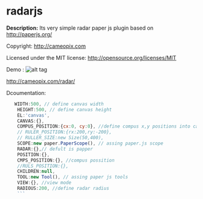 # radarjs

**Description:** Its very simple radar paper js plugin based on http://paperjs.org/

Copyright: http://cameopix.com

Licensed under the MIT license: http://opensource.org/licenses/MIT

Demo :
![alt tag](https://github.com/rakibulalam/radarjs/blob/master/radarsnapshot.jpg)

http://cameopix.com/radar/

Dcoumentation:
```javascript
   WIDTH:500, // define canvas width 
	HEIGHT:500, // define canvas height
	EL:'canvas',
	CANVAS:{},
	COMPUS_POSITION:{cx:0, cy:0}, //define compus x,y positions into canvas
	// RULER_POSITION:{rx:200,ry:-200},
	// RULLER_SIZE:new Size(50,400),
	SCOPE:new paper.PaperScope(), // assing paper.js scope
	RADAR:{},// defult is papper
	POSITION:{},
	CMPS_POSITION:{}, //compus possition
	//RULS_POSITION:{},			
	CHILDREN:null,
	TOOL:new Tool(), // assing paper js tools
	VIEW:{}, //view mode
	RADIOUS:200, //define radar radius
	```

	

